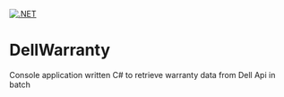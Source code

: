 [![.NET](https://github.com/zimbres/DellWarranty/actions/workflows/dotnet.yml/badge.svg)](https://github.com/zimbres/DellWarranty/actions/workflows/dotnet.yml)

# DellWarranty
Console application written C# to retrieve warranty data from Dell Api in batch

